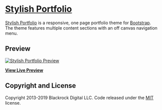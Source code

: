 # [Stylish Portfolio](https://africaonlinesolutions.github.io/portfolio/)

[Stylish Portfolio](https://africaonlinesolutions.github.io/portfolio/) is a responsive, one page portfolio theme for [Bootstrap](http://getbootstrap.com/). The theme features multiple content sections with an off canvas navigation menu.

## Preview

[![Stylish Portfolio Preview](https://startbootstrap.com/assets/img/screenshots/themes/stylish-portfolio.png)](https://africaonlinesolutions.github.io/portfolio/)

**[View Live Preview](https://africaonlinesolutions.github.io/portfolio/)**


## Copyright and License

Copyright 2013-2019 Blackrock Digital LLC. Code released under the [MIT](https://github.com/BlackrockDigital/startbootstrap-stylish-portfolio/blob/gh-pages/LICENSE) license.

